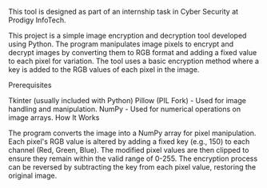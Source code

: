 This tool is designed as part of an internship task in Cyber Security at Prodigy InfoTech.

This project is a simple image encryption and decryption tool developed using Python. The program manipulates image pixels to encrypt and decrypt images by converting them to RGB format and adding a fixed value to each pixel for variation. The tool uses a basic encryption method where a key is added to the RGB values of each pixel in the image.

Prerequisites

Tkinter (usually included with Python)
Pillow (PIL Fork) - Used for image handling and manipulation.
NumPy - Used for numerical operations on image arrays.
How It Works

The program converts the image into a NumPy array for pixel manipulation.
Each pixel's RGB value is altered by adding a fixed key (e.g., 150) to each channel (Red, Green, Blue).
The modified pixel values are then clipped to ensure they remain within the valid range of 0-255.
The encryption process can be reversed by subtracting the key from each pixel value, restoring the original image.
